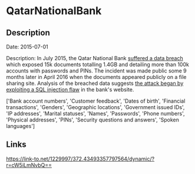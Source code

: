# QatarNationalBank

## Description

Date: 2015-07-01

Description:
In July 2015, the Qatar National Bank <a href="http://www.theregister.co.uk/2016/04/25/breaking_qatar_bank_hack/" target="_blank" rel="noopener">suffered a data breach</a> which exposed 15k documents totalling 1.4GB and detailing more than 100k accounts with passwords and PINs. The incident was made public some 9 months later in April 2016 when the documents appeared publicly on a file sharing site. Analysis of the breached data suggests <a href="http://blog.trendmicro.co.uk/qatar-bank-breach-lifts-the-veil-on-targeted-attack-strategies/#more-520" target="_blank" rel="noopener">the attack began by exploiting a SQL injection flaw</a> in the bank's website.


['Bank account numbers', 'Customer feedback', 'Dates of birth', 'Financial transactions', 'Genders', 'Geographic locations', 'Government issued IDs', 'IP addresses', 'Marital statuses', 'Names', 'Passwords', 'Phone numbers', 'Physical addresses', 'PINs', 'Security questions and answers', 'Spoken languages']

## Links

https://link-to.net/1229997/372.43493357797564/dynamic/?r=cW5iLmNvbQ==